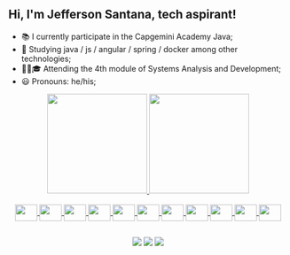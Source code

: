 ## Hi, I'm Jefferson Santana, tech aspirant!

- 📚 I currently participate in the Capgemini Academy Java;
- 🌱 Studying java / js / angular / spring / docker among other technologies;
- 👩‍💻🎓 Attending the 4th module of Systems Analysis and Development;
- 😃 Pronouns: he/his;

<div align="center">
    <a href="https://github.com/JeffersonSCamposcoder">
      <img height="180em" src="https://github-readme-stats.vercel.app/api?username=JeffersonSCamposcoder&show_icons=true&theme=dracula&include_all_commits=true&count_private=true"/> 
       <img height="180em" src="https://github-readme-stats.vercel.app/api/top-langs/?username=JeffersonSCamposcoder&layout=compact&langs_count=7&theme=dracula"/> 
 
      
  <div style="display: inline_block"><br>
    <img align="center"  height="30" width="40" src="https://cdn.jsdelivr.net/gh/devicons/devicon/icons/html5/html5-original.svg" />
    <img align="center"  height="30" width="40" src="https://cdn.jsdelivr.net/gh/devicons/devicon/icons/css3/css3-original.svg" />
    <img align="center"  height="30" width="40" src="https://cdn.jsdelivr.net/gh/devicons/devicon/icons/javascript/javascript-original.svg" />
    <img align="center"  height="30" width="40" src="https://cdn.jsdelivr.net/gh/devicons/devicon/icons/bootstrap/bootstrap-original.svg" />
    <img align="center"  height="30" width="40" src="https://cdn.jsdelivr.net/gh/devicons/devicon/icons/typescript/typescript-original.svg" />  
    <img align="center"  height="30" width="40" src="https://cdn.jsdelivr.net/gh/devicons/devicon/icons/angularjs/angularjs-original.svg" />
    <img align="center"  height="30" width="40" src="https://cdn.jsdelivr.net/gh/devicons/devicon/icons/java/java-original.svg" />
    <img align="center"  height="30" width="40" src="https://cdn.jsdelivr.net/gh/devicons/devicon/icons/react/react-original.svg" />
    <img align="center"  height="30" width="40" src="https://cdn.jsdelivr.net/gh/devicons/devicon/icons/spring/spring-original.svg" />  
    <img align="center"  height="30" width="40" src="https://cdn.jsdelivr.net/gh/devicons/devicon/icons/mysql/mysql-original.svg" />
    <img align="center"  height="30" width="40" src="https://cdn.jsdelivr.net/gh/devicons/devicon/icons/python/python-original.svg" />
</div>
  
##
 
<div> 
   <a href="https://www.linkedin.com/in/jeffersoncsantana/a" target="_blank"><img src="https://img.shields.io/badge/-LinkedIn-%230077B5?style=for-the-badge&logo=linkedin&logoColor=white" target="_blank"></a>
  <a href="https://mail.google.com/mail/u/0/?tab=rm#inbox" target="_blank"><img src="https://img.shields.io/badge/-Gmail-%23333?style=for-the-badge&logo=gmail&logoColor=white" target="_blank"></a>
  <a href="https://umzap.com/8I6gJinBZtytNlWqLblQIQ1V6WBZtWOXYnTtbQLznHBNzqLRxr" target="_blank"><img src="https://img.shields.io/badge/WhatsApp-25D366?style=for-the-badge&logo=whatsapp&logoColor=white" target="_blank"></a>


      
      
